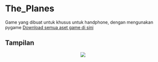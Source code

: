 # The_Planes

Game yang dibuat untuk khusus untuk handphone, dengan mengunakan pygame 
<a href="https://drive.google.com/folderview?id=1gQeUnZp3xm5VscNLRkeDmSYqnWoTzYJe" target="_blank" alt="Drive the_planes"/>Download semua aset game di sini</a> 

## Tampilan 

<p align="center">
 <img src="https://github.com/TheDudeThatCode/TheDudeThatCode/blob/master/Assets/Developer.gif"> 
</p>
 
